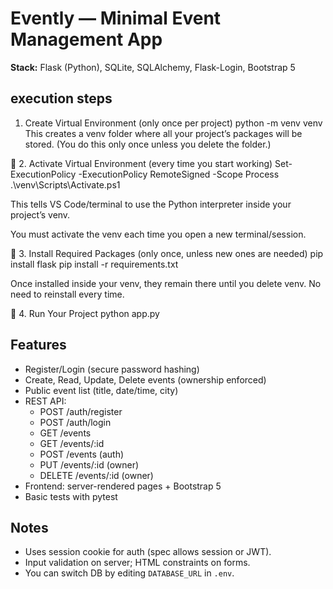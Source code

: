 # Evently — Minimal Event Management App

**Stack:** Flask (Python), SQLite, SQLAlchemy, Flask-Login, Bootstrap 5

## execution steps
1. Create Virtual Environment (only once per project)
python -m venv venv
This creates a venv folder where all your project’s packages will be stored.
(You do this only once unless you delete the folder.)

🔹 2. Activate Virtual Environment (every time you start working)
Set-ExecutionPolicy -ExecutionPolicy RemoteSigned -Scope Process
.\venv\Scripts\Activate.ps1


This tells VS Code/terminal to use the Python interpreter inside your project’s venv.

You must activate the venv each time you open a new terminal/session.

🔹 3. Install Required Packages (only once, unless new ones are needed)
pip install flask
pip install -r requirements.txt


Once installed inside your venv, they remain there until you delete venv.
No need to reinstall every time.

🔹 4. Run Your Project
python app.py


## Features
- Register/Login (secure password hashing)
- Create, Read, Update, Delete events (ownership enforced)
- Public event list (title, date/time, city)
- REST API:
  - POST /auth/register
  - POST /auth/login
  - GET /events
  - GET /events/:id
  - POST /events (auth)
  - PUT /events/:id (owner)
  - DELETE /events/:id (owner)
- Frontend: server-rendered pages + Bootstrap 5
- Basic tests with pytest

## Notes
- Uses session cookie for auth (spec allows session or JWT).
- Input validation on server; HTML constraints on forms.
- You can switch DB by editing `DATABASE_URL` in `.env`.
